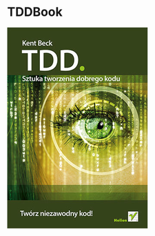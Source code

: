 # TDDBook
![tdd](https://github.com/DenysMoiseienko/TDDBook/blob/master/src/main/resources/tdd.jpg)

